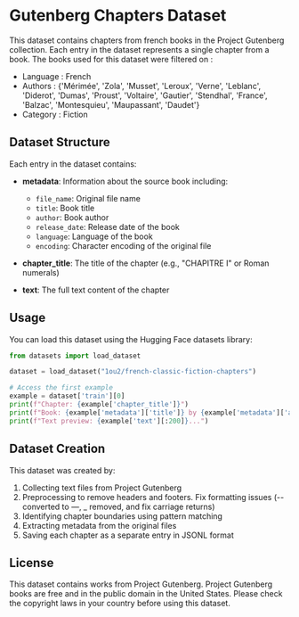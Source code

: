 # Gutenberg Chapters Dataset

This dataset contains chapters from french books in the Project Gutenberg collection. Each entry in the dataset represents a single chapter from a book.
The books used for this dataset were filtered on :
- Language : French
- Authors : {'Mérimée', 'Zola', 'Musset', 'Leroux', 'Verne', 'Leblanc', 'Diderot', 'Dumas', 'Proust', 'Voltaire', 'Gautier', 'Stendhal', 'France', 'Balzac', 'Montesquieu', 'Maupassant', 'Daudet'}
- Category : Fiction

## Dataset Structure

Each entry in the dataset contains:

- **metadata**: Information about the source book including:
  - `file_name`: Original file name
  - `title`: Book title
  - `author`: Book author
  - `release_date`: Release date of the book
  - `language`: Language of the book
  - `encoding`: Character encoding of the original file

- **chapter_title**: The title of the chapter (e.g., "CHAPITRE I" or Roman numerals)

- **text**: The full text content of the chapter

## Usage

You can load this dataset using the Hugging Face datasets library:

```python
from datasets import load_dataset

dataset = load_dataset("1ou2/french-classic-fiction-chapters")

# Access the first example
example = dataset['train'][0]
print(f"Chapter: {example['chapter_title']}")
print(f"Book: {example['metadata']['title']} by {example['metadata']['author']}")
print(f"Text preview: {example['text'][:200]}...")
```

## Dataset Creation

This dataset was created by:
1. Collecting text files from Project Gutenberg
2. Preprocessing to remove headers and footers. Fix formatting issues (-- converted to —, _ removed, and fix carriage returns)
3. Identifying chapter boundaries using pattern matching
4. Extracting metadata from the original files
5. Saving each chapter as a separate entry in JSONL format

## License

This dataset contains works from Project Gutenberg. Project Gutenberg books are free and in the public domain in the United States. Please check the copyright laws in your country before using this dataset.